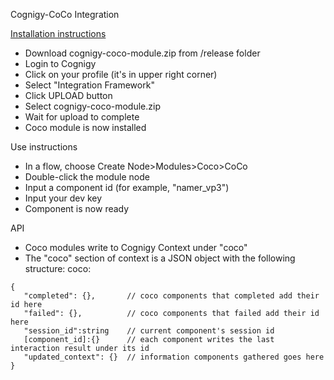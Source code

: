 Cognigy-CoCo Integration

[Installation instructions](https://docs.cognigy.com/docs/integration-framework#section-4-upload-your-module)
  - Download cognigy-coco-module.zip from /release folder
  - Login to Cognigy
  - Click on your profile (it's in upper right corner)
  - Select "Integration Framework"
  - Click UPLOAD button
  - Select cognigy-coco-module.zip
  - Wait for upload to complete
  - Coco module is now installed

Use instructions
  - In a flow, choose Create Node>Modules>Coco>CoCo
  - Double-click the module node
  - Input a component id (for example, "namer_vp3")
  - Input your dev key
  - Component is now ready
  
API
  - Coco modules write to Cognigy Context under "coco"
  - The "coco" section of context is a JSON object with the following structure:
  coco:
  ``` 
  {
     "completed": {},       // coco components that completed add their id here
     "failed": {},          // coco components that failed add their id here
     "session_id":string    // current component's session id
     [component_id]:{}      // each component writes the last interaction result under its id
     "updated_context": {}  // information components gathered goes here
  } 
  ```
  
  
  

